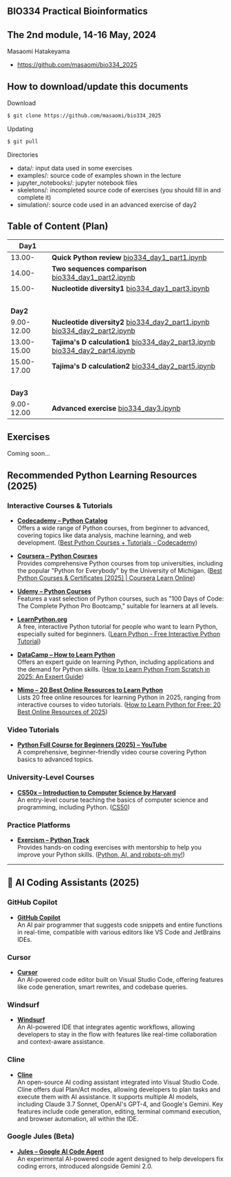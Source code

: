 ## BIO334 Practical Bioinformatics

## The 2nd module, 14-16 May, 2024

Masaomi Hatakeyama
- https://github.com/masaomi/bio334_2025

## How to download/update this documents

Download
```bash
$ git clone https://github.com/masaomi/bio334_2025
```

Updating
```bash
$ git pull
```

Directories
- data/: input data used in some exercises
- examples/: source code of examples shown in the lecture
- jupyter_notebooks/: jupyter notebook files
- skeletons/: incompleted source code of exercises (you should fill in and complete it)
- simulation/: source code used in an advanced exercise of day2

## Table of Content (Plan)

**Day1** | &nbsp; 
-------|-------
13.00- | **Quick Python review** [bio334_day1_part1.ipynb](jupyter_notebooks/bio334_day1_part1.ipynb)
14.00- | **Two sequences comparison** [bio334_day1_part2.ipynb](jupyter_notebooks/bio334_day1_part2.ipynb)
15.00- | **Nucleotide diversity1** [bio334_day1_part3.ipynb](jupyter_notebooks/bio334_day1_part3.ipynb)
 &nbsp;| &nbsp;
**Day2** | &nbsp; 
9.00-12.00 | **Nucleotide diversity2** [bio334_day2_part1.ipynb](jupyter_notebooks/bio334_day2_part1.ipynb) [bio334_day2_part2.ipynb](jupyter_notebooks/bio334_day2_part2.ipynb)
13.00-15.00 | **Tajima's D calculation1** [bio334_day2_part3.ipynb](jupyter_notebooks/bio334_day2_part3.ipynb) [bio334_day2_part4.ipynb](jupyter_notebooks/bio334_day2_part4.ipynb)
15.00-17.00 | **Tajima's D calculation2** [bio334_day2_part5.ipynb](jupyter_notebooks/bio334_day2_part5.ipynb)
 &nbsp;| &nbsp;
**Day3** | &nbsp; 
9.00-12.00 | **Advanced exercise** [bio334_day3.ipynb](jupyter_notebooks/bio334_day3.ipynb)

## Exercises

Coming soon...

## Recommended Python Learning Resources (2025)

### Interactive Courses & Tutorials

- **[Codecademy – Python Catalog](https://www.codecademy.com/catalog/language/python)**  
  Offers a wide range of Python courses, from beginner to advanced, covering topics like data analysis, machine learning, and web development.  ([Best Python Courses + Tutorials - Codecademy](https://www.codecademy.com/catalog/language/python?utm_source=chatgpt.com))

- **[Coursera – Python Courses](https://www.coursera.org/courses?query=python)**  
  Provides comprehensive Python courses from top universities, including the popular "Python for Everybody" by the University of Michigan.  ([Best Python Courses & Certificates [2025] | Coursera Learn Online](https://www.coursera.org/courses?query=python&utm_source=chatgpt.com))

- **[Udemy – Python Courses](https://www.udemy.com/topic/python/)**  
  Features a vast selection of Python courses, such as "100 Days of Code: The Complete Python Pro Bootcamp," suitable for learners at all levels. 

- **[LearnPython.org](https://www.learnpython.org/)**  
  A free, interactive Python tutorial for people who want to learn Python, especially suited for beginners.  ([Learn Python - Free Interactive Python Tutorial](https://www.learnpython.org/?utm_source=chatgpt.com))

- **[DataCamp – How to Learn Python](https://www.datacamp.com/blog/how-to-learn-python-expert-guide)**  
  Offers an expert guide on learning Python, including applications and the demand for Python skills.  ([How to Learn Python From Scratch in 2025: An Expert Guide](https://www.datacamp.com/blog/how-to-learn-python-expert-guide?utm_source=chatgpt.com))

- **[Mimo – 20 Best Online Resources to Learn Python](https://mimo.org/blog/how-to-learn-python-for-free-online)**  
  Lists 20 free online resources for learning Python in 2025, ranging from interactive courses to video tutorials.  ([How to Learn Python for Free: 20 Best Online Resources of 2025](https://mimo.org/blog/how-to-learn-python-for-free-online?utm_source=chatgpt.com))

### Video Tutorials

- **[Python Full Course for Beginners (2025) – YouTube](https://www.youtube.com/watch?v=K5KVEU3aaeQ)**  
  A comprehensive, beginner-friendly video course covering Python basics to advanced topics. 

### University-Level Courses

- **[CS50x – Introduction to Computer Science by Harvard](https://cs50.harvard.edu/x/)**  
  An entry-level course teaching the basics of computer science and programming, including Python.  ([CS50](https://en.wikipedia.org/wiki/CS50?utm_source=chatgpt.com))

### Practice Platforms

- **[Exercism – Python Track](https://exercism.org/tracks/python)**  
  Provides hands-on coding exercises with mentorship to help you improve your Python skills.  ([Python, AI, and robots-oh my!](https://nypost.com/2025/01/03/shopping/the-ultimate-ai-chatgpt-amp-python-programming-bundle-is-80-off/?utm_source=chatgpt.com))

---

## 🤖 AI Coding Assistants (2025)

### GitHub Copilot

- **[GitHub Copilot](https://github.com/features/copilot)**  
  An AI pair programmer that suggests code snippets and entire functions in real-time, compatible with various editors like VS Code and JetBrains IDEs.

### Cursor

- **[Cursor](https://www.cursor.com/)**  
  An AI-powered code editor built on Visual Studio Code, offering features like code generation, smart rewrites, and codebase queries. 

### Windsurf

- **[Windsurf](https://windsurf.com/editor)**  
  An AI-powered IDE that integrates agentic workflows, allowing developers to stay in the flow with features like real-time collaboration and context-aware assistance.

### Cline

- **[Cline](https://cline.bot/)**  
  An open-source AI coding assistant integrated into Visual Studio Code. Cline offers dual Plan/Act modes, allowing developers to plan tasks and execute them with AI assistance. It supports multiple AI models, including Claude 3.7 Sonnet, OpenAI's GPT-4, and Google's Gemini. Key features include code generation, editing, terminal command execution, and browser automation, all within the IDE. 

### Google Jules (Beta)

- **[Jules – Google AI Code Agent](https://www.theverge.com/2024/12/11/24318628/jules-google-ai-coding-agent-gemini-2-0-announcement)**  
  An experimental AI-powered code agent designed to help developers fix coding errors, introduced alongside Gemini 2.0.

